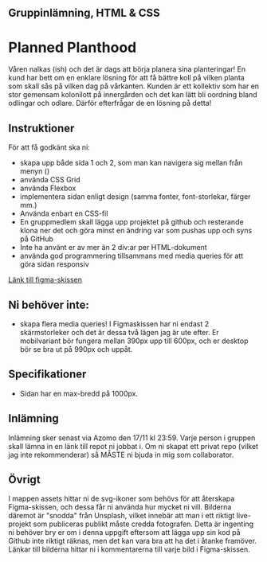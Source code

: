 ## Gruppinlämning, HTML &amp; CSS

# Planned Planthood

Våren nalkas (ish) och det är dags att börja planera sina planteringar!
En kund har bett om en enklare lösning för att få bättre koll på vilken planta som skall sås på vilken dag på vårkanten.
Kunden är ett kollektiv som har en stor gemensam kolonilott på innergården och det kan lätt bli oordning bland odlingar och odlare. Därför efterfrågar de en lösning på detta!

## Instruktioner

För att få godkänt ska ni:

- skapa upp både sida 1 och 2, som man kan navigera sig mellan från menyn ()
- använda CSS Grid
- använda Flexbox
- implementera sidan enligt design (samma fonter, font-storlekar, färger mm.)
- Använda enbart en CSS-fil
- En gruppmedlem skall lägga upp projektet på github och resterande klona ner det och göra minst en ändring var som pushas upp och syns på GitHub
- Inte ha använt er av mer än 2 div:ar per HTML-dokument
- använda god programmering tillsammans med media queries för att göra sidan responsiv

[Länk till figma-skissen](https://www.figma.com/file/Hbrk29Q2rVzXiXcFWdTXDA/planned-planthood?type=design&node-id=0%3A1&mode=design&t=9CHtB0GGoxLhWLYf-1)

## Ni behöver inte:

- skapa flera media queries! I Figmaskissen har ni endast 2 skärmstorleker och det är dessa två lägen jag är ute efter. Er mobilvariant bör fungera mellan 390px upp till 600px, och er desktop bör se bra ut på 990px och uppåt.

## Specifikationer

- Sidan har en max-bredd på 1000px.

## Inlämning

Inlämning sker senast via Azomo den 17/11 kl 23:59. Varje person i gruppen skall lämna in en länk till repot ni jobbat i. Om ni skapat ett privat repo (vilket jag inte rekommenderar) så MÅSTE ni bjuda in mig som collaborator.

## Övrigt

I mappen assets hittar ni de svg-ikoner som behövs för att återskapa Figma-skissen, och dessa får ni använda hur mycket ni vill. Bilderna däremot är "snodda" från Unsplash, vilket innebär att man i ett riktigt live-projekt som publiceras publikt måste credda fotografen. Detta är ingenting ni behöver bry er om i denna uppgift eftersom att lägga upp sin kod på Github inte riktigt räknas, men det kan vara bra att ha det i åtanke framöver. Länkar till bilderna hittar ni i kommentarerna till varje bild i Figma-skissen.
